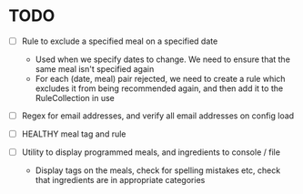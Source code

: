 # TODO

- [ ] Rule to exclude a specified meal on a specified date
	- Used when we specify dates to change. We need to ensure that the same meal isn't specified again
	- For each (date, meal) pair rejected, we need to create a rule which excludes it from being recommended again, and then add it to the RuleCollection in use

- [ ] Regex for email addresses, and verify all email addresses on config load

- [ ] HEALTHY meal tag and rule

- [ ] Utility to display programmed meals, and ingredients to console / file
	- Display tags on the meals, check for spelling mistakes etc, check that ingredients are in appropriate categories
